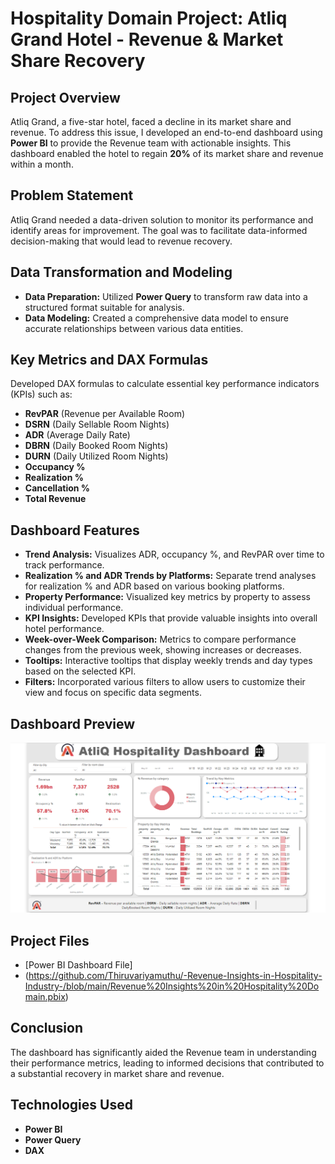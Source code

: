 # Hospitality Domain Project: Atliq Grand Hotel - Revenue & Market Share Recovery

## Project Overview

Atliq Grand, a five-star hotel, faced a decline in its market share and revenue. 
To address this issue, I developed an end-to-end dashboard using **Power BI** to provide the Revenue team with actionable insights. 
This dashboard enabled the hotel to regain **20%** of its market share and revenue within a month.

## Problem Statement

Atliq Grand needed a data-driven solution to monitor its performance and identify areas for improvement. The goal was to facilitate data-informed decision-making that would lead to revenue recovery.

## Data Transformation and Modeling

- **Data Preparation:** Utilized **Power Query** to transform raw data into a structured format suitable for analysis.
- **Data Modeling:** Created a comprehensive data model to ensure accurate relationships between various data entities.

## Key Metrics and DAX Formulas

Developed DAX formulas to calculate essential key performance indicators (KPIs) such as:

- **RevPAR** (Revenue per Available Room)
- **DSRN** (Daily Sellable Room Nights)
- **ADR** (Average Daily Rate)
- **DBRN** (Daily Booked Room Nights)
- **DURN** (Daily Utilized Room Nights)
- **Occupancy %**
- **Realization %**
- **Cancellation %**
- **Total Revenue**

## Dashboard Features

- **Trend Analysis:** Visualizes ADR, occupancy %, and RevPAR over time to track performance.
- **Realization % and ADR Trends by Platforms:** Separate trend analyses for realization % and ADR based on various booking platforms.
- **Property Performance:** Visualized key metrics by property to assess individual performance.
- **KPI Insights:** Developed KPIs that provide valuable insights into overall hotel performance.
- **Week-over-Week Comparison:** Metrics to compare performance changes from the previous week, showing increases or decreases.
- **Tooltips:** Interactive tooltips that display weekly trends and day types based on the selected KPI.
- **Filters:** Incorporated various filters to allow users to customize their view and focus on specific data segments.

## Dashboard Preview
![Dashboard Preview](https://github.com/Thiruvariyamuthu/-Revenue-Insights-in-Hospitality-Industry-/blob/main/Dashboard%20Image.png)



## Project Files

- [Power BI Dashboard File]
- (https://github.com/Thiruvariyamuthu/-Revenue-Insights-in-Hospitality-Industry-/blob/main/Revenue%20Insights%20in%20Hospitality%20Domain.pbix)

## Conclusion

The dashboard has significantly aided the Revenue team in understanding their performance metrics, leading to informed decisions that contributed to a substantial recovery in market share and revenue.

## Technologies Used

- **Power BI**
- **Power Query**
- **DAX**



